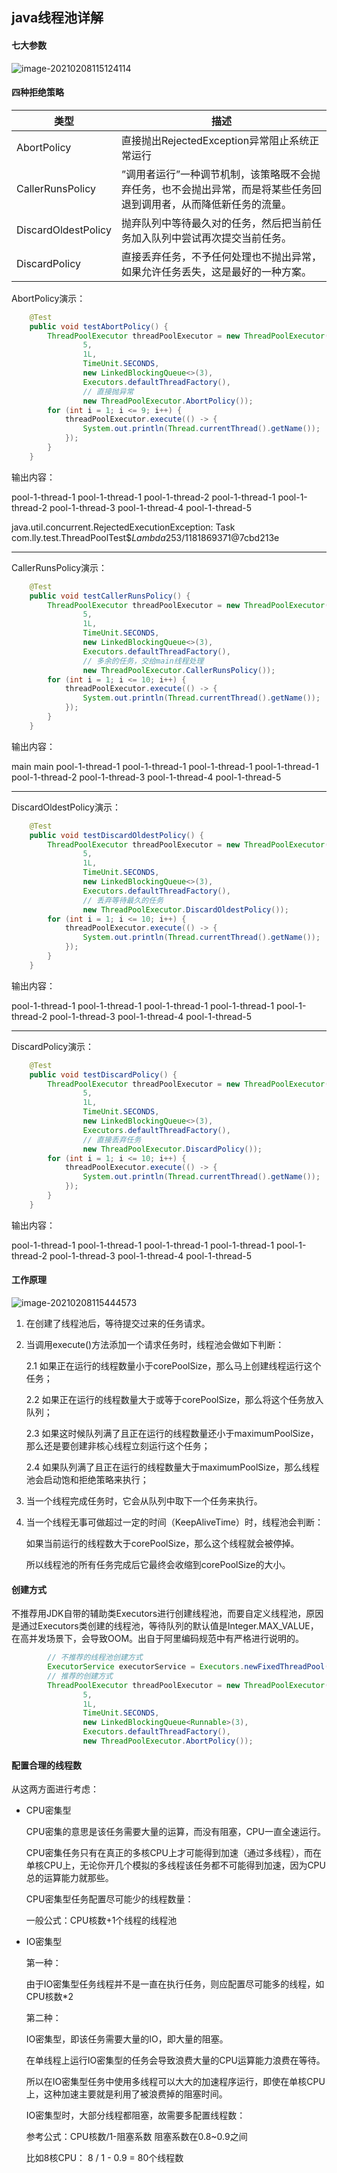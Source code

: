 ## java线程池详解

#### 七大参数

![image-20210208115124114](C:\Users\Administrator\Desktop\zzzz.png)

#### 四种拒绝策略

| 类型                | 描述                                                         |
| ------------------- | ------------------------------------------------------------ |
| AbortPolicy         | 直接抛出RejectedException异常阻止系统正常运行                |
| CallerRunsPolicy    | ”调用者运行”一种调节机制，该策略既不会抛弃任务，也不会抛出异常，而是将某些任务回退到调用者，从而降低新任务的流量。 |
| DiscardOldestPolicy | 抛弃队列中等待最久对的任务，然后把当前任务加入队列中尝试再次提交当前任务。 |
| DiscardPolicy       | 直接丢弃任务，不予任何处理也不抛出异常，如果允许任务丢失，这是最好的一种方案。 |

AbortPolicy演示：

```java
 	@Test
    public void testAbortPolicy() {
        ThreadPoolExecutor threadPoolExecutor = new ThreadPoolExecutor(2,
                5,
                1L,
                TimeUnit.SECONDS,
                new LinkedBlockingQueue<>(3),
                Executors.defaultThreadFactory(),
                // 直接抛异常                                                       
                new ThreadPoolExecutor.AbortPolicy());
        for (int i = 1; i <= 9; i++) {
            threadPoolExecutor.execute(() -> {
                System.out.println(Thread.currentThread().getName());
            });
        }
    }
```

输出内容：

pool-1-thread-1
pool-1-thread-1
pool-1-thread-2
pool-1-thread-1
pool-1-thread-2
pool-1-thread-3
pool-1-thread-4
pool-1-thread-5


java.util.concurrent.RejectedExecutionException: Task com.lly.test.ThreadPoolTest$$Lambda$253/1181869371@7cbd213e 

------

CallerRunsPolicy演示：

```java
	@Test
    public void testCallerRunsPolicy() {
        ThreadPoolExecutor threadPoolExecutor = new ThreadPoolExecutor(2,
                5,
                1L,
                TimeUnit.SECONDS,
                new LinkedBlockingQueue<>(3),
                Executors.defaultThreadFactory(),
                // 多余的任务，交给main线程处理                                                     
                new ThreadPoolExecutor.CallerRunsPolicy());
        for (int i = 1; i <= 10; i++) {
            threadPoolExecutor.execute(() -> {
                System.out.println(Thread.currentThread().getName());
            });
        }
    }
```

输出内容：

main
main
pool-1-thread-1
pool-1-thread-1
pool-1-thread-1
pool-1-thread-1
pool-1-thread-2
pool-1-thread-3
pool-1-thread-4
pool-1-thread-5

------

DiscardOldestPolicy演示：

```java
	@Test
    public void testDiscardOldestPolicy() {
        ThreadPoolExecutor threadPoolExecutor = new ThreadPoolExecutor(2,
                5,
                1L,
                TimeUnit.SECONDS,
                new LinkedBlockingQueue<>(3),
                Executors.defaultThreadFactory(),
                // 丢弃等待最久的任务
                new ThreadPoolExecutor.DiscardOldestPolicy());
        for (int i = 1; i <= 10; i++) {
            threadPoolExecutor.execute(() -> {
                System.out.println(Thread.currentThread().getName());
            });
        }
    }
```

输出内容：

pool-1-thread-1
pool-1-thread-1
pool-1-thread-1
pool-1-thread-1
pool-1-thread-2
pool-1-thread-3
pool-1-thread-4
pool-1-thread-5

------

DiscardPolicy演示：

```java
    @Test
    public void testDiscardPolicy() {
        ThreadPoolExecutor threadPoolExecutor = new ThreadPoolExecutor(2,
                5,
                1L,
                TimeUnit.SECONDS,
                new LinkedBlockingQueue<>(3),
                Executors.defaultThreadFactory(),
                // 直接丢弃任务
                new ThreadPoolExecutor.DiscardPolicy());
        for (int i = 1; i <= 10; i++) {
            threadPoolExecutor.execute(() -> {
                System.out.println(Thread.currentThread().getName());
            });
        }
    }
```

输出内容：

pool-1-thread-1
pool-1-thread-1
pool-1-thread-1
pool-1-thread-1
pool-1-thread-2
pool-1-thread-3
pool-1-thread-4
pool-1-thread-5

#### 工作原理

![image-20210208115444573](C:\Users\Administrator\Desktop\sss.png)

1. 在创建了线程池后，等待提交过来的任务请求。

2. 当调用execute()方法添加一个请求任务时，线程池会做如下判断：

   2.1 如果正在运行的线程数量小于corePoolSize，那么马上创建线程运行这个任务；

   2.2 如果正在运行的线程数量大于或等于corePoolSize，那么将这个任务放入队列；

   2.3 如果这时候队列满了且正在运行的线程数量还小于maximumPoolSize，那么还是要创建非核心线程立刻运行这个任务；

   2.4 如果队列满了且正在运行的线程数量大于maximumPoolSize，那么线程池会启动饱和拒绝策略来执行；

3. 当一个线程完成任务时，它会从队列中取下一个任务来执行。

4. 当一个线程无事可做超过一定的时间（KeepAliveTime）时，线程池会判断：

   如果当前运行的线程数大于corePoolSize，那么这个线程就会被停掉。

   所以线程池的所有任务完成后它最终会收缩到corePoolSize的大小。

#### 创建方式

不推荐用JDK自带的辅助类Executors进行创建线程池，而要自定义线程池，原因是通过Executors类创建的线程池，等待队列的默认值是Integer.MAX_VALUE，在高并发场景下，会导致OOM。出自于阿里编码规范中有严格进行说明的。

```java
		// 不推荐的线程池创建方式
        ExecutorService executorService = Executors.newFixedThreadPool(5);
        // 推荐的创建方式
        ThreadPoolExecutor threadPoolExecutor = new ThreadPoolExecutor(2, 
                5,
                1L, 
                TimeUnit.SECONDS,
                new LinkedBlockingQueue<Runnable>(3),
                Executors.defaultThreadFactory(),
                new ThreadPoolExecutor.AbortPolicy());
```

#### 配置合理的线程数

从这两方面进行考虑：

- CPU密集型

  CPU密集的意思是该任务需要大量的运算，而没有阻塞，CPU一直全速运行。

  CPU密集任务只有在真正的多核CPU上才可能得到加速（通过多线程），而在单核CPU上，无论你开几个模拟的多线程该任务都不可能得到加速，因为CPU总的运算能力就那些。

  CPU密集型任务配置尽可能少的线程数量：

  一般公式：CPU核数+1个线程的线程池

- IO密集型

  第一种：

  由于IO密集型任务线程并不是一直在执行任务，则应配置尽可能多的线程，如CPU核数*2

  第二种：

  IO密集型，即该任务需要大量的IO，即大量的阻塞。

  在单线程上运行IO密集型的任务会导致浪费大量的CPU运算能力浪费在等待。

  所以在IO密集型任务中使用多线程可以大大的加速程序运行，即使在单核CPU上，这种加速主要就是利用了被浪费掉的阻塞时间。

  IO密集型时，大部分线程都阻塞，故需要多配置线程数：

  参考公式：CPU核数/1-阻塞系数			阻塞系数在0.8~0.9之间

  比如8核CPU： 8 / 1 - 0.9 = 80个线程数

  

  